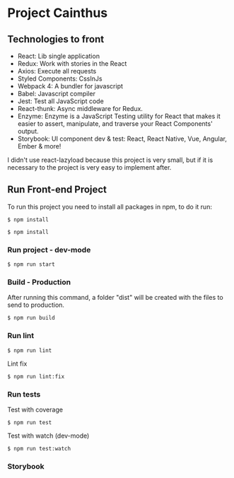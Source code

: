 # Project Cainthus

## Technologies to front

- React: Lib single application
- Redux: Work with stories in the React
- Axios: Execute all requests
- Styled Components: CssInJs
- Webpack 4: A bundler for javascript
- Babel: Javascript compiler
- Jest: Test all JavaScript code
- React-thunk: Async middleware for Redux.
- Enzyme: Enzyme is a JavaScript Testing utility for React that makes it easier to assert, manipulate, and traverse your React Components' output.
- Storybook: UI component dev & test: React, React Native, Vue, Angular, Ember & more!

I didn't use react-lazyload because this project is very small, but if it is necessary to the project is very easy to implement after.

## Run Front-end Project

  To run this project you need to install all packages in npm, to do it run:

`$ npm install`

`$ npm install`

### Run project - dev-mode

`$ npm run start`

### Build - Production

After running this command, a folder "dist" will be created with the files to send to production.

`$ npm run build`

### Run lint

`$ npm run lint`

Lint fix

`$ npm run lint:fix`

### Run tests

Test with coverage

`$ npm run test`

Test with watch (dev-mode)

`$ npm run test:watch`

### Storybook
